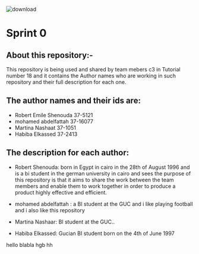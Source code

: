 ![download](https://c3conference.com/assets/images/2018/navigation-logo.png)

Sprint 0
========

About this repository:-
-----------------------

This repository is being used and shared by team mebers c3 in Tutorial number 18 and it contains the Author names who are working in such repository and their full description for each one.

The author names and their ids are:
-----------------------------------

- Robert Emile Shenouda  37-5121
- mohamed abdelfattah   37-16077
- Martina Nashaat 37-1051
- Habiba Elkassed 37-2413

The description for each author:
---------------------------------

- Robert Shenouda: born in Egypt in cairo in the 28th of August 1996 and is a bi student in the german university in cairo and sees the purpose of this repository is that it aims to share the work between the team members and enable them to work together in order to produce a product highly effective and efficient.

- mohamed abdelfattah : a BI student at the GUC and i like playing football and i also like this repository

- Martina Nashaar: BI student at the GUC.. 
- Habiba Elkassed: Gucian BI student born on the 4th of June 1997

hello
blabla
hgb
hh
